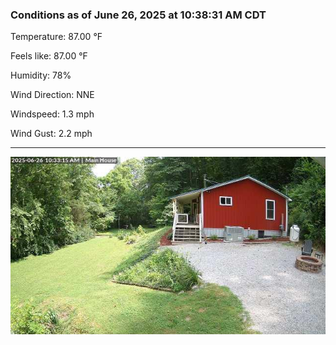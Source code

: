 ### Conditions as of June 26, 2025 at 10:38:31 AM CDT 

Temperature: 87.00 &deg;F

Feels like: 87.00 &deg;F

Humidity: 78%

Wind Direction: NNE

Windspeed: 1.3 mph

Wind Gust: 2.2 mph

---

<img src="./images/latest.jpeg"/>

